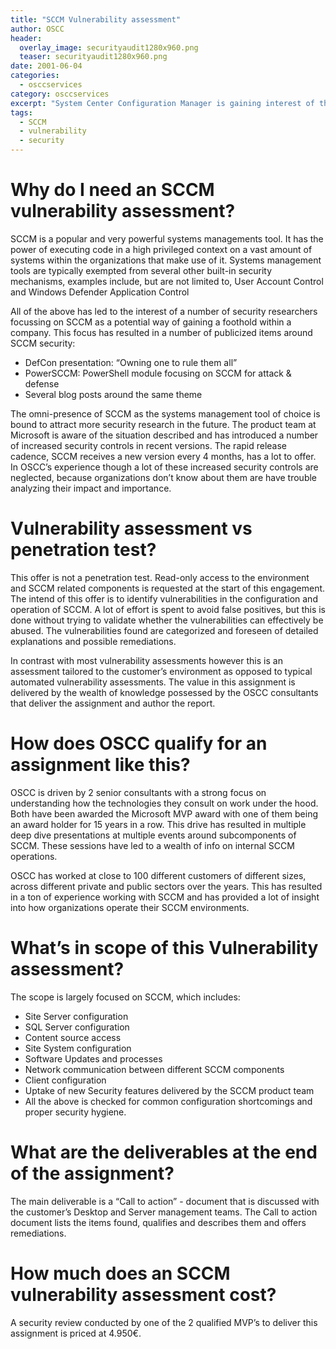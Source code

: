 ```yaml
---
title: "SCCM Vulnerability assessment"
author: OSCC
header:
  overlay_image: securityaudit1280x960.png
  teaser: securityaudit1280x960.png
date: 2001-06-04
categories:
  - osccservices
category: osccservices
excerpt: "System Center Configuration Manager is gaining interest of the Infosec community at large. OSCC's deep understanding of its internal operations and focus on security allows us to perform a vulnerability assessment and report issues in your environment. Fixed price offer, service available worldwide. "
tags:
  - SCCM
  - vulnerability
  - security
---
```


# Why do I need an SCCM vulnerability assessment? #

SCCM is a popular and very powerful systems managements tool. It has the power of executing code in a high privileged context on a vast amount of systems within the organizations that make use of it. Systems management tools are typically exempted from several other built-in security mechanisms, examples include, but are not limited to, User Account Control and Windows Defender Application Control 

All of the above has led to the interest of a number of security researchers focussing on SCCM as a potential way of gaining a foothold within a company. This focus has resulted in a number of publicized items around SCCM security:

*	DefCon presentation: “Owning one to rule them all”
*	PowerSCCM: PowerShell module focusing on SCCM for attack & defense
* Several blog posts around the same theme

The omni-presence of SCCM as the systems management tool of choice is bound to attract more security research in the future. The product team at Microsoft is aware of the situation described and has introduced a number of increased security controls in recent versions. The rapid release cadence, SCCM receives a new version every 4 months, has a lot to offer. In OSCC’s experience though a lot of these increased security controls are neglected, because organizations don’t know about them are have trouble analyzing their impact and importance.

# Vulnerability assessment vs penetration test? #

This offer is not a penetration test. Read-only access to the environment and SCCM related components is requested at the start of this engagement. The intend of this offer is to identify vulnerabilities in the configuration and operation of SCCM. A lot of effort is spent to avoid false positives, but this is done without trying to validate whether the vulnerabilities can effectively be abused. The vulnerabilities found are categorized and foreseen of detailed explanations and possible remediations. 

In contrast with most vulnerability assessments however this is an assessment tailored to the customer’s environment as opposed to typical automated vulnerability assessments. The value in this assignment is delivered by the wealth of knowledge possessed by the OSCC consultants that deliver the assignment and author the report.

# How does OSCC qualify for an assignment like this? #

OSCC is driven by 2 senior consultants with a strong focus on understanding how the technologies they consult on work under the hood. Both have been awarded the Microsoft MVP award with one of them being an award holder for 15 years in a row. This drive has resulted in multiple deep dive presentations at multiple events around subcomponents of SCCM. These sessions have led to a wealth of info on internal SCCM operations. 

OSCC has worked at close to 100 different customers of different sizes, across different private and public sectors over the years. This has resulted in a ton of experience working with SCCM and has provided a lot of insight into how organizations operate their SCCM environments. 

# What’s in scope of this Vulnerability assessment? #

The scope is largely focused on SCCM, which includes:

*	Site Server configuration
*	SQL Server configuration
*	Content source access
*	Site System configuration
*	Software Updates and processes
*	Network communication between different SCCM components
*	Client configuration
*	Uptake of new Security features delivered by the SCCM product team
*	All the above is checked for common configuration shortcomings and proper security hygiene.

# What are the deliverables at the end of the assignment? #

The main deliverable is a “Call to action” - document that is discussed with the customer’s Desktop and Server management teams. The Call to action document lists the items found, qualifies and describes them and offers remediations.

# How much does an SCCM vulnerability assessment cost? #

A security review conducted by one of the 2 qualified MVP’s to deliver this assignment is priced at 4.950€.
